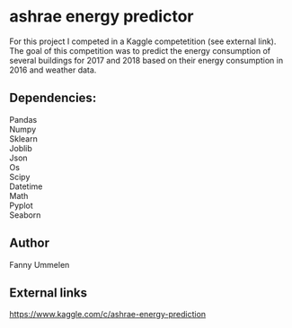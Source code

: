 # ashrae energy predictor

For this project I competed in a Kaggle competetition (see external link). The goal of this competition was to predict the energy
consumption of several buildings for 2017 and 2018 based on their energy consumption in 2016 and weather data. 

## Dependencies:

Pandas  
Numpy  
Sklearn  
Joblib  
Json  
Os  
Scipy  
Datetime  
Math  
Pyplot    
Seaborn  

## Author

Fanny Ummelen

## External links

https://www.kaggle.com/c/ashrae-energy-prediction
